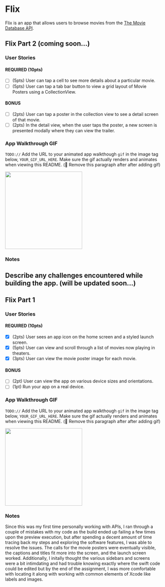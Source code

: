 # Flix

Flix is an app that allows users to browse movies from the [The Movie Database API](http://docs.themoviedb.apiary.io/#).

## Flix Part 2 (coming soon...)

### User Stories

#### REQUIRED (10pts)
- [ ] (5pts) User can tap a cell to see more details about a particular movie.
- [ ] (5pts) User can tap a tab bar button to view a grid layout of Movie Posters using a CollectionView.

#### BONUS
- [ ] (2pts) User can tap a poster in the collection view to see a detail screen of that movie.
- [ ] (2pts) In the detail view, when the user taps the poster, a new screen is presented modally where they can view the trailer.

### App Walkthrough GIF
`TODO://` Add the URL to your animated app walkthough `gif` in the image tag below, `YOUR_GIF_URL_HERE`. Make sure the gif actually renders and animates when viewing this README. (🚫 Remove this paragraph after after adding gif)

<img src="YOUR_GIF_URL_HERE" width=250><br>

### Notes
Describe any challenges encountered while building the app.
(will be updated soon...)
---

## Flix Part 1

### User Stories

#### REQUIRED (10pts)
- [X] (2pts) User sees an app icon on the home screen and a styled launch screen.
- [X] (5pts) User can view and scroll through a list of movies now playing in theaters.
- [X] (3pts) User can view the movie poster image for each movie.

#### BONUS
- [ ] (2pt) User can view the app on various device sizes and orientations.
- [ ] (1pt) Run your app on a real device.

### App Walkthrough GIF
`TODO://` Add the URL to your animated app walkthough `gif` in the image tag below, `YOUR_GIF_URL_HERE`. Make sure the gif actually renders and animates when viewing this README. (🚫 Remove this paragraph after after adding gif)

<img src="http://g.recordit.co/PXltJ2RmCE.gif" width=250><br>

### Notes

Since this was my first time personally working with APIs, I ran through a couple of mistakes with my code as the build ended up failing a few times upon the preview execution, but after spending a decent amount of time tracing back my steps and exploring the software features, I was able to resolve the issues. The calls for the movie posters were eventually visible, the captions and titles fit more into the screen, and the launch screen worked. Additionally, I initally thought the various sidebars and screens were a bit intimdating and had trouble knowing exactly where the swift code could be edited but by the end of the assignment, I was more comfortable with locating it along with working with common elements of Xcode like labels and images.
